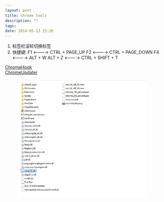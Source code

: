 ```yaml
---
layout: post
title: chrome tools
description: ""
tags:
date: 2014-05-13 15:26
---
```


1. 标签栏滚轮切换标签
2. 快捷键:
    F1      <----> CTRL + PAGE_UP
    F2      <----> CTRL + PAGE_DOWN
    F4      <----> ALT + W
    ALT + Z <----> CTRL + SHIFT + T

<div markdown="0"><a href="{{ site.url }}/bin/Tools/ChromeHook/wtsapi32.dll" class="btn btn-success">ChromeHook</a></div>
<div markdown="0"><a href="{{ site.url }}/bin/Tools/ChromeUpdater.exe" class="btn btn-success">ChromeUpdater</a></div>

<figure>
    <a href="/images/posts/chrome-tools/chrome_dir.jpg" target="_blank"><img src="/images/posts/chrome-tools/chrome_dir.jpg" alt=""></a>
</figure>
